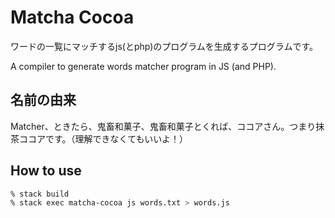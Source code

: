 # Matcha Cocoa

ワードの一覧にマッチするjs(とphp)のプログラムを生成するプログラムです。

A compiler to generate words matcher program in JS (and PHP).

## 名前の由来

Matcher、ときたら、鬼畜和菓子、鬼畜和菓子とくれば、ココアさん。つまり抹茶ココアです。（理解できなくてもいいよ！）

## How to use
```sh
% stack build
% stack exec matcha-cocoa js words.txt > words.js
```
